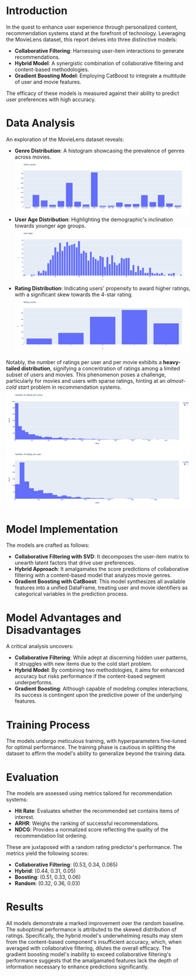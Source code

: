 # Introduction

In the quest to enhance user experience through personalized content, recommendation systems stand at the forefront of technology. Leveraging the MovieLens dataset, this report delves into three distinctive models: 

- **Collaborative Filtering**: Harnessing user-item interactions to generate recommendations.
- **Hybrid Model**: A synergistic combination of collaborative filtering and content-based methodologies.
- **Gradient Boosting Model**: Employing CatBoost to integrate a multitude of user and movie features.

The efficacy of these models is measured against their ability to predict user preferences with high accuracy.

# Data Analysis

An exploration of the MovieLens dataset reveals:

- **Genre Distribution**: A histogram showcasing the prevalence of genres across movies.  
![alt text](https://github.com/ummagumm-a/recommender_systems/blob/main/reports/genre_dist.png)   
- **User Age Distribution**: Highlighting the demographic's inclination towards younger age groups.  
![alt text](https://github.com/ummagumm-a/recommender_systems/blob/main/reports/age_dist.png)   
- **Rating Distribution**: Indicating users' propensity to award higher ratings, with a significant skew towards the 4-star rating.
![alt text](https://github.com/ummagumm-a/recommender_systems/blob/main/reports/rank_dist.png)

Notably, the number of ratings per user and per movie exhibits a **heavy-tailed distribution**, signifying a concentration of ratings among a limited subset of users and movies. This phenomenon poses a challenge, particularly for movies and users with sparse ratings, hinting at an *almost-cold start* problem in recommendation systems.
![alt text](https://github.com/ummagumm-a/recommender_systems/blob/main/reports/ratings_per_movie.png)   
![alt text](https://github.com/ummagumm-a/recommender_systems/blob/main/reports/ratings_per_user.png)   

# Model Implementation

The models are crafted as follows:

- **Collaborative Filtering with SVD**: It decomposes the user-item matrix to unearth latent factors that drive user preferences.
- **Hybrid Approach**: It amalgamates the score predictions of collaborative filtering with a content-based model that analyzes movie genres.
- **Gradient Boosting with CatBoost**: This model synthesizes all available features into a unified DataFrame, treating user and movie identifiers as categorical variables in the prediction process.

# Model Advantages and Disadvantages

A critical analysis uncovers:

- **Collaborative Filtering**: While adept at discerning hidden user patterns, it struggles with new items due to the cold start problem.
- **Hybrid Model**: By combining two methodologies, it aims for enhanced accuracy but risks performance if the content-based segment underperforms.
- **Gradient Boosting**: Although capable of modeling complex interactions, its success is contingent upon the predictive power of the underlying features.

# Training Process

The models undergo meticulous training, with hyperparameters fine-tuned for optimal performance. The training phase is cautious in splitting the dataset to affirm the model's ability to generalize beyond the training data.

# Evaluation

The models are assessed using metrics tailored for recommendation systems:

- **Hit Rate**: Evaluates whether the recommended set contains items of interest.
- **ARHR**: Weighs the ranking of successful recommendations.
- **NDCG**: Provides a normalized score reflecting the quality of the recommendation list ordering.

These are juxtaposed with a random rating predictor's performance. The metrics yield the following scores:

- **Collaborative Filtering**: (0.53, 0.34, 0.065)
- **Hybrid**: (0.44, 0.31, 0.05)
- **Boosting**: (0.51, 0.33, 0.06)
- **Random**: (0.32, 0.36, 0.03)

# Results

All models demonstrate a marked improvement over the random baseline. The suboptimal performance is attributed to the skewed distribution of ratings. Specifically, the hybrid model's underwhelming results may stem from the content-based component's insufficient accuracy, which, when averaged with collaborative filtering, dilutes the overall efficacy. The gradient boosting model's inability to exceed collaborative filtering's performance suggests that the amalgamated features lack the depth of information necessary to enhance predictions significantly.

